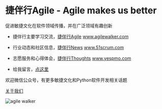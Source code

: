 # 捷伴行Agile - Agile makes us better
促进敏捷文化在软件领域传播，并在广泛领域有趣创新

- 捷伴行主要学习交流，[捷伴行Agile](https://www.agilewalker.com/) www.agilewalker.com

- 行业动态和社区信息，[捷伴行News](http://www.51scrum.com/) www.51scrum.com

- 志愿服务和心得体会，[捷伴行Thoughts](http://www.yespmo.com/) www.yespmo.com

- 给我留言，[点这里](https://www.agilewalker.com/reachme/)

欢迎微信公众号，有更多敏捷文化和Python软件开发相关话题

[关于我们](https://w.url.cn/s/AYZWI9D)

![agile walker](https://www.agilewalker.com/wp-content/uploads/2020/05/QR_Code_agilewalker.png)
